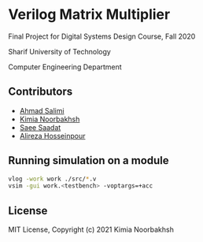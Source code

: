 # Verilog Matrix Multiplier
Final Project for Digital Systems Design Course, Fall 2020

Sharif University of Technology

Computer Engineering Department

## Contributors

-  [Ahmad Salimi](https://github.com/ahmadsalimi)
-  [Kimia Noorbakhsh](https://github.com/kimianoorbakhsh)
-  [Saee Saadat](https://github.com/SaeeSaadat)
-  [Alireza Hosseinpour](https://github.com/doctorhoseinpour)

## Running simulation on a module

```Bash
vlog -work work ./src/*.v
vsim -gui work.<testbench> -voptargs=+acc
```
## License

MIT License, Copyright (c) 2021 Kimia Noorbakhsh

